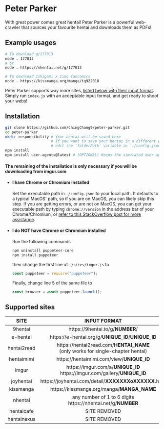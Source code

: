# Peter Parker
With great power comes great hentai! Peter Parker is a powerful web-crawler that
sources your favourite hentai and downloads them as PDFs!

## Example usages
```bash
# To download g/177013
node . 177013
# or
node . https://nhentai.net/g/177013

# To download Ishigami x Iino fancomics
node . https://kissmanga.org/manga/tq922018
```
Peter Parker supports way more sites, [listed below with their input format](#supported-sites).
Simply run `index.js` with an acceptable input format, and get ready to shoot your webs!

## Installation
```bash
git clone https://github.com/ChingChang9/peter-parker.git
cd peter-parker
mkdir responsibility # Your hentai will be saved here
                     # If you want to save your hentai in a different place,
                     # edit the `folderPath` variable in `./config.json`
npm install
npm install user-agents@latest # (OPTIONAL) Keeps the simulated user agents up-to-date
```
#### The remaining of the installation is only necessary if you will be downloading from imgur.com
- #### I have Chrome or Chromium installed
	Set the executable path in `./config.json` to your local path.
	It defaults to a typical MacOS' path, so if you are on MacOS, you can likely
	skip this step.
	If you are getting errors, or are not on MacOS, you can get your executable
	path by typing `chrome://version` in the address bar of your
	Chrome/Chromium, or [refer to this StackOverflow post for more assistance](https://stackoverflow.com/questions/17736215/universal-path-to-chrome-exe).

- #### I do NOT have Chrome or Chromium installed
	Run the following commands
	```bash
	npm uninstall puppeteer-core
	npm install puppeteer
	```
	then change the first line of `./sites/imgur.js` to
	```js
	const puppeteer = require("puppeteer");
	```
	Finally, change line 5 of the same file to
	```js
	const browser = await puppeteer.launch();
	```
## Supported sites

SITE | INPUT FORMAT
:-:|:-:
9hentai | <span>https://</span>9hentai.to/g/**NUMBER**/
e-hentai | <span>https://</span>e-hentai.org/g/**UNIQUE_ID**/**UNIQUE_ID**
hentai2read | <span>https://</span>hentai2read.com/**HENTAI_NAME**<br />(only works for single-chapter hentai)
hentaimimi | <span>https://</span>hentaimimi.com/view/**UNIQUE_ID**
imgur | <span>https://</span>imgur.com/a/**UNIQUE_ID**<br /><span>https://<span />imgur.com/gallery/**UNIQUE_ID**
joyhentai | <span>https://</span>joyhentai.com/detail/**XXXXXXXoXXXXXX**.html
kissmanga | <span>https://</span>kissmanga.org/manga/**MANGA_NAME**
nhentai | any number of 1 to 6 digits<br /><span>https://</span>nhentai.net/g/**NUMBER**
hentaicafe | SITE REMOVED
hentainexus | SITE REMOVED
